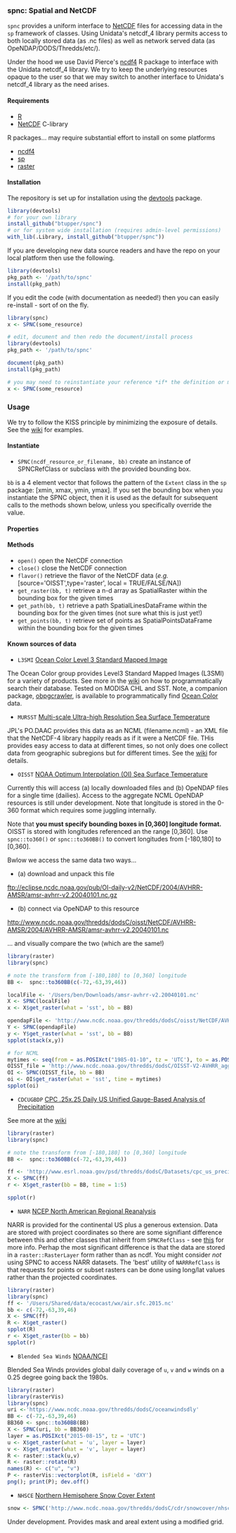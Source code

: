 ### spnc: Spatial and NetCDF

`spnc` provides a uniform interface to [NetCDF](http://www.unidata.ucar.edu/software/netcdf) files for accessing data in the `sp` framework of classes.  Using Unidata's netcdf_4 library permits access to both locally stored data (as .nc files) as well as network served data (as OpeNDAP/DODS/Thredds/etc/).

Under the hood we use David Pierce's [ncdf4](http://cran.r-project.org/web/packages/ncdf4/index.html) R package to interface with the Unidata netcdf_4 library.  We try to keep the underlying resources opaque to the user so that we may switch to another interface to Unidata's netcdf_4 library as the need arises.

#### Requirements

+ [R](http://www.r-project.org/)
+ [NetCDF](http://www.unidata.ucar.edu/software/netcdf)  C-library

R packages... may require substantial effort to install on some platforms

+ [ncdf4](http://cran.r-project.org/web/packages/ncdf4/index.html)
+ [sp](http://cran.r-project.org/web/packages/sp/)
+ [raster](http://cran.r-project.org/web/packages/raster/)
    
#### Installation

The repository is set up for installation using the [devtools](http://cran.r-project.org/web/packages/devtools/) package.

```R
library(devtools)
# for your own library
install_github("btupper/spnc")
# or for system wide installation (requires admin-level permissions)
with_lib(.Library, install_github("btupper/spnc"))
```

If you are developing new data source readers and have the repo on your local platform then use the following.

```R
library(devtools)
pkg_path <- '/path/to/spnc'
install(pkg_path)
```

If you edit the code (with documentation as needed!) then you can easily re-install - sort of on the fly.

```R
library(spnc)
x <- SPNC(some_resource)

# edit, document and then redo the document/install process
library(devtools)
pkg_path <- '/path/to/spnc'

document(pkg_path)
install(pkg_path)

# you may need to reinstantiate your reference *if* the definition or methods have changed in your edits
x <- SPNC(some_resource)
```

### Usage

We try to follow the KISS principle by minimizing the exposure of details.  See the [wiki](https://github.com/btupper/spnc/wiki) for examples.

#### Instantiate

+ `SPNC(ncdf_resource_or_filename, bb)` create an instance of SPNCRefClass or subclass with the provided bounding box.

`bb` is a 4 element vector that follows the pattern of the `Extent` class in the `sp` package: [xmin, xmax, ymin, ymax].  If you set the bounding box when you instantiate the SPNC object, then it is used as the default for subsequent calls to the methods shown below, unless you specifically override the value. 

#### Properties
#### Methods

+ `open()` open the NetCDF connection
+ `close()` close the NetCDF connection
+ `flavor()` retrieve the flavor of the NetCDF data (*e.g.* [source='OISST',type='raster', local = TRUE/FALSE/NA])
+ `get_raster(bb, t)` retrieve a n-d array as SpatialRaster within the bounding box for the given times
+ `get_path(bb, t)` retrieve a path SpatialLinesDataFrame within the bounding box for the given times (not sure what this is just yet!)
+ `get_points(bb, t)` retrieve set of points as SpatialPointsDataFrame within the bounding box for the given times

#### Known sources of data

+ `L3SMI`  [Ocean Color Level 3 Standard Mapped Image](http://oceancolor.gsfc.nasa.gov/cms)

The Ocean Color group provides Level3 Standard Mapped Images (L3SMI) for a variety of products. See more in the [wiki](https://github.com/btupper/spnc/wiki/MODIS-and-OBPG) on how to programmatically search their database.  Tested on MODISA CHL and SST.  Note, a companion package, [obpgcrawler](https://github.com/btupper/obpgcrawler), is available to programmatically find [Ocean Color](http://oceancolor.gsfc.nasa.gov/cms) data.


+ `MURSST` [Multi-scale Ultra-high Resolution Sea Surface Temperature](http://mur.jpl.nasa.gov/)

JPL's PO.DAAC provides this data as an NCML (filename.ncml) - an XML file that the NetCDF-4 library happily reads as if it were a NetCDF file.   THis provides easy access to data at different times, so not only does one collect data from geographic subregions but for different times.  See the [wiki](https://github.com/btupper/spnc/wiki/MUR-and-NCML) for details.


+ `OISST` [NOAA Optimum Interpolation (OI) Sea Surface Temperature ](http://www.esrl.noaa.gov/psd/data/gridded/data.noaa.oisst.v2.html)

Currently this will access (a) locally downloaded files and (b) OpeNDAP files for a single time (dailies).  Access to the aggregate NCML OpeNDAP resources is still under development. Note that longitude is stored in the 0-360 format which requires some juggling internally. 

Note that **you must specify bounding boxes in [0,360] longitude format.**  OISST is stored with longitudes referenced an the range [0,360].  Use ```spnc::to360()``` or ```spnc::to360BB()``` to convert longitudes from [-180,180] to [0,360].

Bwlow we access the same data two ways... 

+ (a) download and unpack this file 

ftp://eclipse.ncdc.noaa.gov/pub/OI-daily-v2/NetCDF/2004/AVHRR-AMSR/amsr-avhrr-v2.20040101.nc.gz

+ (b) connect via OpeNDAP to this resource 

http://www.ncdc.noaa.gov/thredds/dodsC/oisst/NetCDF/AVHRR-AMSR/2004/AVHRR-AMSR/amsr-avhrr-v2.20040101.nc

... and visually compare the two (which are the same!)

```R
library(raster)
library(spnc)

# note the transform from [-180,180] to [0,360] longitude
BB <-  spnc::to360BB(c(-72,-63,39,46))

localFile <- '/Users/ben/Downloads/amsr-avhrr-v2.20040101.nc'
X <- SPNC(localFile)
x <- X$get_raster(what = 'sst', bb = BB)

opendapFile <- 'http://www.ncdc.noaa.gov/thredds/dodsC/oisst/NetCDF/AVHRR-AMSR/2004/AVHRR-AMSR/amsr-avhrr-v2.20040101.nc'
Y <- SPNC(opendapFile)
y <- Y$get_raster(what = 'sst', bb = BB)
spplot(stack(x,y))

# for NCML
mytimes <- seq(from = as.POSIXct("1985-01-10", tz = 'UTC'), to = as.POSIXct("1997-01-01", tz = 'UTC'), by = 'year')
OISST_file = 'http://www.ncdc.noaa.gov/thredds/dodsC/OISST-V2-AVHRR_agg'
OI <- SPNC(OISST_file, bb = BB)
oi <- OI$get_raster(what = 'sst', time = mytimes)
spplot(oi)
```

+ `CDCUGBDP` [CPC .25x.25 Daily US Unified Gauge-Based Analysis of Precipitation](http://www.esrl.noaa.gov/psd/data/gridded/data.unified.daily.conus.html)

See more at the [wiki](https://github.com/btupper/spnc/wiki)

```R
library(raster)
library(spnc)

# note the transform from [-180,180] to [0,360] longitude
BB <-  spnc::to360BB(c(-72,-63,39,46))

ff <- 'http://www.esrl.noaa.gov/psd/thredds/dodsC/Datasets/cpc_us_precip/RT/precip.V1.0.2015.nc'
X <- SPNC(ff)
r <- X$get_raster(bb = BB, time = 1:5)

spplot(r)
```

+ `NARR` [NCEP North American Regional Reanalysis](http://www.esrl.noaa.gov/psd/data/gridded/data.narr.html)

NARR is provided for the continental US plus a generous extension.  Data are stored with project coordinates so there are some signifiant difference between this and other classes that inherit from ```SPNCRefClass``` - see [this](http://www.esrl.noaa.gov/psd/data/narr/format.html) for more info.  Perhap the most significant difference is that the data are stored in a ```raster::RasterLayer``` form rather than as ncdf.  You might consider *not* using SPNC to access NARR datasets.  The 'best' utility of ```NARRRefClass``` is that requests for points or subset rasters  can be done using long/lat values rather than the projected coordinates.  

```R
library(raster)
library(spnc)
ff <- '/Users/Shared/data/ecocast/wx/air.sfc.2015.nc'
bb <- c(-72,-63,39,46)
X <- SPNC(ff)
R <- X$get_raster()
spplot(R)
r <- X$get_raster(bb = bb)
spplot(r)
```


+ `Blended Sea Winds` [NOAA/NCEI](https://www.ncdc.noaa.gov/data-access/marineocean-data/blended-global/blended-sea-winds)

Blended Sea Winds provides global daily coverage of `u`, `v` and `w` winds on a 0.25 degree going back the 1980s.

```R
library(raster)
library(rasterVis)
library(spnc)
uri <-'https://www.ncdc.noaa.gov/thredds/dodsC/oceanwindsdly'
BB <- c(-72,-63,39,46)
BB360 <- spnc::to360BB(BB)
X <- SPNC(uri, bb = BB360)
layer = as.POSIXct("2015-08-15", tz = 'UTC')
u <- X$get_raster(what = 'u', layer = layer)
v <- X$get_raster(what = 'v', layer = layer)
R <- raster::stack(u,v)
R <- raster::rotate(R)
names(R) <- c("u", "v")
P <- rasterVis::vectorplot(R, isField = 'dXY')
png(); print(P); dev.off()
```




+ `NHSCE` [Northern Hemisphere Snow Cover Extent](https://climatedataguide.ucar.edu/climate-data/snow-cover-extent-northern-hemisphere-climate-data-record-rutgers) 

```R
snow <- SPNC('http://www.ncdc.noaa.gov/thredds/dodsC/cdr/snowcover/nhsce_v01r01_19661004_latest.nc')
```

Under development. Provides mask and areal extent using a modified grid.
